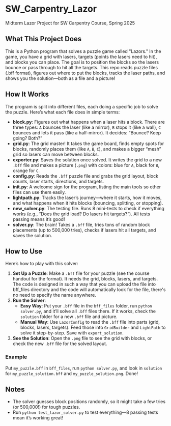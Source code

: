 # SW_Carpentry_Lazor
Midterm Lazor Project for SW Carpentry Course, Spring 2025

## What This Project Does
This is a Python program that solves a puzzle game called "Lazors." In the game, you have a grid with lasers, targets (points the lasers need to hit), and blocks you can place. The goal is to position the blocks so the lasers bounce or pass through to hit all the targets. This repo reads puzzle files (.bff format), figures out where to put the blocks, tracks the laser paths, and shows you the solution—both as a file and a picture!

## How It Works
The program is split into different files, each doing a specific job to solve the puzzle. Here’s what each file does in simple terms:

- **block.py**: Figures out what happens when a laser hits a block. There are three types: `A` bounces the laser (like a mirror), `B` stops it (like a wall), `C` bounces and lets it pass (like a half-mirror). It decides: “Bounce? Keep going? Both?”
- **grid.py**: The grid master! It takes the game board, finds empty spots for blocks, randomly places them (like `A`, `B`, `C`), and makes a bigger “mesh” grid so lasers can move between blocks.
- **exporter.py**: Saves the solution once solved. It writes the grid to a new `.bff` file and makes a picture (`.png`) with colors: blue for `A`, black for `B`, orange for `C`.
- **config.py**: Reads the `.bff` puzzle file and grabs the grid layout, block counts, laser starts, directions, and targets.
- **__init__.py**: A welcome sign for the program, listing the main tools so other files can use them easily.
- **lightpath.py**: Tracks the laser’s journey—where it starts, how it moves, and what happens when it hits blocks (bouncing, splitting, or stopping).
- **new_solver.py**: The testing file. Runs 8 mini-tests to check if everything works (e.g., “Does the grid load? Do lasers hit targets?”). All tests passing means it’s good!
- **solver.py**: The brain! Takes a `.bff` file, tries tons of random block placements (up to 500,000 tries), checks if lasers hit all targets, and saves the solution.

## How to Use
Here’s how to play with this solver:

1. **Set Up a Puzzle**: Make a `.bff` file for your puzzle (see the course handout for the format). It needs the grid, blocks, lasers, and targets. The code is designed in such a way that you can upload the file into bff_files directory and the code will automatically look for the file, there's no need to specify the name anywhere.
2. **Run the Solver**: 
   - **Easy Way**: Put your `.bff` file in the `bff_files` folder, run `python solver.py`, and it’ll solve all `.bff` files there. If it works, check the `solution` folder for a new `.bff` file and picture.
   - **Manual Way**: Use `LazorConfig` to read the `.bff` file into parts (grid, blocks, lasers, targets). Feed those into `GridBuilder` and `LightPath` to solve it step-by-step. Save with `export_solution`.
3. **See the Solution**: Open the `.png` file to see the grid with blocks, or check the new `.bff` file for the solved layout.

### Example
Put `my_puzzle.bff` in `bff_files`, run `python solver.py`, and look in `solution` for `my_puzzle_solution.bff` and `my_puzzle_solution.png`. Done!

## Notes
- The solver guesses block positions randomly, so it might take a few tries (or 500,000!) for tough puzzles.
- Run `python test_lazor_solver.py` to test everything—8 passing tests mean it’s working great!

